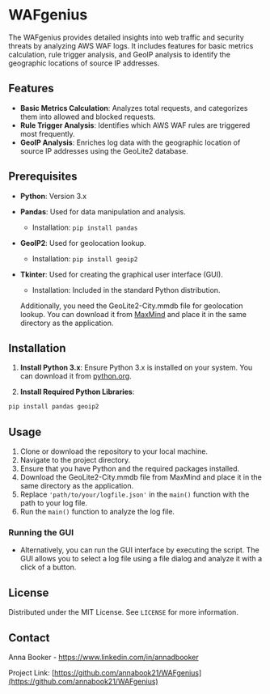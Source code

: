# WAFgenius

The WAFgenius provides detailed insights into web traffic and security threats by analyzing AWS WAF logs. It includes features for basic metrics calculation, rule trigger analysis, and GeoIP analysis to identify the geographic locations of source IP addresses.

## Features

- **Basic Metrics Calculation**: Analyzes total requests, and categorizes them into allowed and blocked requests.
- **Rule Trigger Analysis**: Identifies which AWS WAF rules are triggered most frequently.
- **GeoIP Analysis**: Enriches log data with the geographic location of source IP addresses using the GeoLite2 database.

## Prerequisites

- **Python**: Version 3.x
- **Pandas**: Used for data manipulation and analysis.
  - Installation: `pip install pandas`
- **GeoIP2**: Used for geolocation lookup.
  - Installation: `pip install geoip2`
- **Tkinter**: Used for creating the graphical user interface (GUI).
  - Installation: Included in the standard Python distribution.

  Additionally, you need the GeoLite2-City.mmdb file for geolocation lookup. You can download it from [MaxMind](https://dev.maxmind.com/geoip/geoip2/geolite2/) and place it in the same directory as the application.

## Installation

1. **Install Python 3.x**: Ensure Python 3.x is installed on your system. You can download it from [python.org](https://www.python.org/).

2. **Install Required Python Libraries**:

```bash
pip install pandas geoip2
```

## Usage

1. Clone or download the repository to your local machine.
2. Navigate to the project directory.
3. Ensure that you have Python and the required packages installed.
4. Download the GeoLite2-City.mmdb file from MaxMind and place it in the same directory as the application.
5. Replace `'path/to/your/logfile.json'` in the `main()` function with the path to your log file.
6. Run the `main()` function to analyze the log file.

### Running the GUI
- Alternatively, you can run the GUI interface by executing the script. The GUI allows you to select a log file using a file dialog and analyze it with a click of a button.

## License

Distributed under the MIT License. See `LICENSE` for more information.

## Contact

Anna Booker - https://www.linkedin.com/in/annadbooker

Project Link: [https://github.com/annabook21/WAFgenius](https://github.com/annabook21/WAFgenius)

